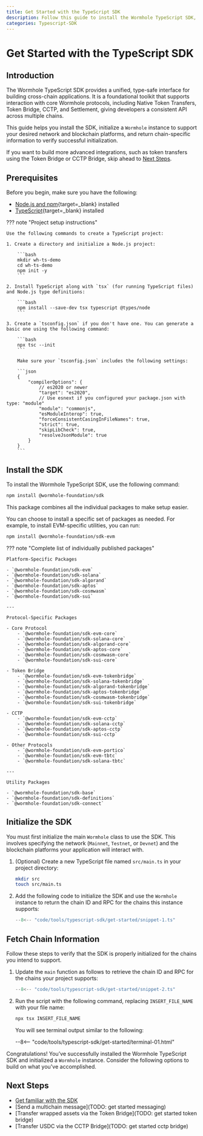 ```yaml
---
title: Get Started with the TypeScript SDK
description: Follow this guide to install the Wormhole TypeScript SDK, initialize a Wormhole instance, and add the platforms your integration supports. 
categories: Typescript-SDK
---
```


# Get Started with the TypeScript SDK

## Introduction

The Wormhole TypeScript SDK provides a unified, type-safe interface for building cross-chain applications. It is a foundational toolkit that supports interaction with core Wormhole protocols, including Native Token Transfers, Token Bridge, CCTP, and Settlement, giving developers a consistent API across multiple chains.

This guide helps you install the SDK, initialize a `Wormhole` instance to support your desired network and blockchain platforms, and return chain-specific information to verify successful initialization.

If you want to build more advanced integrations, such as token transfers using the Token Bridge or CCTP Bridge, skip ahead to [Next Steps](#next-steps).

## Prerequisites

Before you begin, make sure you have the following:

 - [Node.js and npm](https://docs.npmjs.com/downloading-and-installing-node-js-and-npm){target=\_blank} installed
 - [TypeScript](https://www.typescriptlang.org/download/){target=\_blank} installed

??? note "Project setup instructions"
 
    Use the following commands to create a TypeScript project:

    1. Create a directory and initialize a Node.js project:

        ```bash
        mkdir wh-ts-demo
        cd wh-ts-demo
        npm init -y
        ```

    2. Install TypeScript along with `tsx` (for running TypeScript files) and Node.js type definitions:

        ```bash
        npm install --save-dev tsx typescript @types/node
        ```

    3. Create a `tsconfig.json` if you don't have one. You can generate a basic one using the following command:

        ```bash
        npx tsc --init
        ```

        Make sure your `tsconfig.json` includes the following settings:

        ```json 
        {
            "compilerOptions": {
                // es2020 or newer
                "target": "es2020",
                // Use esnext if you configured your package.json with type: "module"
                "module": "commonjs",
                "esModuleInterop": true,
                "forceConsistentCasingInFileNames": true,
                "strict": true,
                "skipLibCheck": true,
                "resolveJsonModule": true
            }
        }
        ```

## Install the SDK

To install the Wormhole TypeScript SDK, use the following command:

```bash
npm install @wormhole-foundation/sdk
```

This package combines all the individual packages to make setup easier.

You can choose to install a specific set of packages as needed. For example, to install EVM-specific utilities, you can run:

```bash
npm install @wormhole-foundation/sdk-evm
```

??? note "Complete list of individually published packages"

    Platform-Specific Packages

    - `@wormhole-foundation/sdk-evm`
    - `@wormhole-foundation/sdk-solana`
    - `@wormhole-foundation/sdk-algorand`
    - `@wormhole-foundation/sdk-aptos`
    - `@wormhole-foundation/sdk-cosmwasm`
    - `@wormhole-foundation/sdk-sui`

    ---

    Protocol-Specific Packages

    - Core Protocol
        - `@wormhole-foundation/sdk-evm-core`
        - `@wormhole-foundation/sdk-solana-core`
        - `@wormhole-foundation/sdk-algorand-core`
        - `@wormhole-foundation/sdk-aptos-core`
        - `@wormhole-foundation/sdk-cosmwasm-core`
        - `@wormhole-foundation/sdk-sui-core`

    - Token Bridge
        - `@wormhole-foundation/sdk-evm-tokenbridge`
        - `@wormhole-foundation/sdk-solana-tokenbridge`
        - `@wormhole-foundation/sdk-algorand-tokenbridge`
        - `@wormhole-foundation/sdk-aptos-tokenbridge`
        - `@wormhole-foundation/sdk-cosmwasm-tokenbridge`
        - `@wormhole-foundation/sdk-sui-tokenbridge`

    - CCTP
        - `@wormhole-foundation/sdk-evm-cctp`
        - `@wormhole-foundation/sdk-solana-cctp`
        - `@wormhole-foundation/sdk-aptos-cctp`
        - `@wormhole-foundation/sdk-sui-cctp`

    - Other Protocols
        - `@wormhole-foundation/sdk-evm-portico`
        - `@wormhole-foundation/sdk-evm-tbtc`
        - `@wormhole-foundation/sdk-solana-tbtc`

    ---

    Utility Packages
    
    - `@wormhole-foundation/sdk-base`
    - `@wormhole-foundation/sdk-definitions`
    - `@wormhole-foundation/sdk-connect`


## Initialize the SDK

You must first initialize the main `Wormhole` class to use the SDK. This involves specifying the network (`Mainnet`, `Testnet`, or `Devnet`) and the blockchain platforms your application will interact with.

1. (Optional) Create a new TypeScript file named `src/main.ts` in your project directory:

    ```bash
    mkdir src
    touch src/main.ts
    ```

2. Add the following code to initialize the SDK and use the `Wormhole` instance to return the chain ID and RPC for the chains this instance supports:

    ```ts title="src/main.ts"
    --8<-- "code/tools/typescript-sdk/get-started/snippet-1.ts"
    ```

## Fetch Chain Information

Follow these steps to verify that the SDK is properly initialized for the chains you intend to support.

1. Update the `main` function as follows to retrieve the chain ID and RPC for the chains your project supports:

    ```ts title="src/main.ts"
    --8<-- "code/tools/typescript-sdk/get-started/snippet-2.ts"
    ```

2. Run the script with the following command, replacing `INSERT_FILE_NAME` with your file name:

    ```bash
    npx tsx INSERT_FILE_NAME
    ```

    You will see terminal output similar to the following:

    --8<-- "code/tools/typescript-sdk/get-started/terminal-01.html"
    
Congratulations! You’ve successfully installed the Wormhole TypeScript SDK and initialized a `Wormhole` instance. Consider the following options to build on what you've accomplished.

## Next Steps

- [Get familiar with the SDK](/docs/tools/typescript-sdk/sdk-reference/)
- [Send a multichain message](TODO: get started messaging)
- [Transfer wrapped assets via the Token Bridge](TODO: get started token bridge)
- [Transfer USDC via the CCTP Bridge](TODO: get started cctp bridge)
